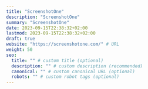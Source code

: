 ```yaml
---
title: "ScreenshotOne"
description: "ScreenshotOne"
summary: "ScreenshotOne"
date: 2023-09-15T22:38:32+02:00
lastmod: 2023-09-15T22:38:32+02:00
draft: true
website: "https://screenshotone.com/" # URL
weight: 50
seo:
  title: "" # custom title (optional)
  description: "" # custom description (recommended)
  canonical: "" # custom canonical URL (optional)
  robots: "" # custom robot tags (optional)
---
```

